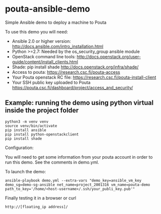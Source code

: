 pouta-ansible-demo
==================

Simple Ansible demo to deploy a machine to Pouta

To use this demo you will need:

- Ansible 2.0 or higher version:
   <http://docs.ansible.com/intro_installation.html>
- Python >=2.7:
   Needed by the os_security_group ansible module
- OpenStack command line tools:
   <http://docs.openstack.org/user-guide/content/install_clients.html>
- Shade: pip install shade
   <http://docs.openstack.org/infra/shade/>
- Access to pouta:
   <https://research.csc.fi/pouta-access>
- Your Pouta openstack RC file:
   <https://research.csc.fi/pouta-install-client>
- Your SSH public key uploaded to Pouta
   <https://pouta.csc.fi/dashboard/project/access_and_security/>

## Example: running the demo using python virtual inside the project folder

```
python3 -m venv venv
source venv/bin/activate
pip install ansible
pip install python-openstackclient
pip install shade
```

Configuration:

You will need to get some information from your pouta account in order to run this demo. See the comments in demo.yml.

To launch the demo:

    ansible-playbook demo.yml --extra-vars "demo_key=ansible_vm_key  demo_sg=demo-sg-ansible net_name=project_2001316 vm_name=pouta-demo path_to_key='/home/<host-username>/.ssh/your_publi_key.pub'"

Finally testing it in a browser or curl

    http://[floating_ip address]/
